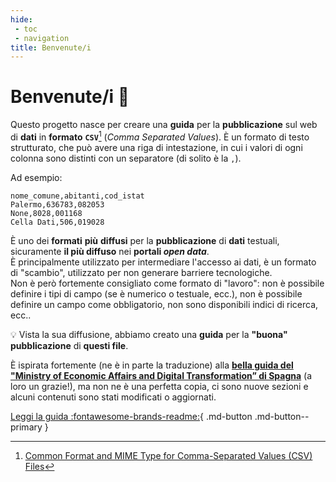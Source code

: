 ```yaml
---
hide:
 - toc
 - navigation
title: Benvenute/i
---
```


# Benvenute/i 👋

Questo progetto nasce per creare una **guida** per la **pubblicazione** sul web di **dati** in **formato** **`CSV`**[^1] (*Comma Separated Values*). È un formato di testo strutturato, che può avere una riga di intestazione, in cui i valori di ogni colonna sono distinti con un separatore (di solito è la `,`).

Ad esempio:

```
nome_comune,abitanti,cod_istat
Palermo,636783,082053
None,8028,001168
Cella Dati,506,019028
```

È uno dei **formati** **più** **diffusi** per la **pubblicazione** di **dati** testuali, sicuramente **il più diffuso** nei **portali *open data***.<br>È principalmente utilizzato per intermediare l'accesso ai dati, è un formato di "scambio", utilizzato per non generare barriere tecnologiche.<br>
Non è però fortemente consigliato come formato di "lavoro": non è possibile definire i tipi di campo (se è numerico o testuale, ecc.), non è possibile definire un campo come obbligatorio, non sono disponibili indici di ricerca, ecc..

💡 Vista la sua diffusione, abbiamo creato una **guida** per la **"buona" pubblicazione** di **questi file**.

È ispirata fortemente (ne è in parte la traduzione) alla [**bella guida del "Ministry of Economic Affairs and Digital Transformation” di Spagna**](https://datos.gob.es/en/documentacion/guia-practica-para-la-publicacion-de-datos-tabulares-en-archivos-csv) (a loro un grazie!), ma non ne è una perfetta copia, ci sono nuove sezioni e alcuni contenuti sono stati modificati o aggiornati.<br>

[Leggi la guida :fontawesome-brands-readme:](guida/index.md){ .md-button .md-button--primary }

[^1]: [Common Format and MIME Type for Comma-Separated Values (CSV) Files](https://datatracker.ietf.org/doc/html/rfc4180)

